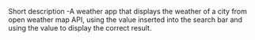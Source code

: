 Short description
-A weather app that displays the weather of a city from open weather map API, using the value inserted into the search bar and using the value to display the correct result.